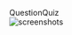 QuestionQuiz  
![screenshots](https://user-images.githubusercontent.com/71819108/137357520-efd2dd69-5921-4353-8f55-a62d1a4535e7.png)
